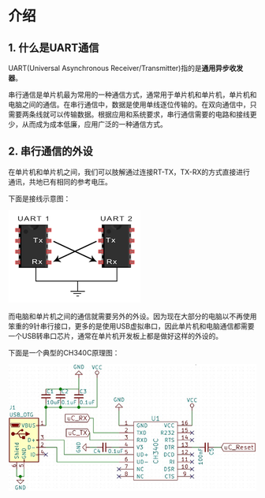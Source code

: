 # 介绍

## 1. 什么是UART通信

UART(Universal Asynchronous Receiver/Transmitter)指的是**通用异步收发器**。

串行通信是单片机最为常用的一种通信方式，通常用于单片机和单片机，单片机和电脑之间的通信。在串行通信中，数据是使用单线逐位传输的。在双向通信中，只需要两条线就可以传输数据。根据应用和系统要求，串行通信需要的电路和接线更少，从而成为成本低廉，应用广泛的一种通信方式。

## 2. 串行通信的外设

在单片机和单片机之间，我们可以肢解通过连接RT-TX，TX-RX的方式直接进行通讯，共地已有相同的参考电压。

下面是接线示意图：

![UART接线示意图](../../../../images/通信专题/串口通信/UART/3.1.2.0-1.png)

而电脑和单片机之间的通信就需要另外的外设。因为现在大部分的电脑以不再使用笨重的9针串行接口，更多的是使用USB虚拟串口，因此单片机和电脑通信都需要一个USB转串口芯片，通常在单片机开发板上都是做好这样的外设的。

下面是一个典型的CH340C原理图：

![CH340C](../../../../images/通信专题/串口通信/UART/3.1.2.0-2.png)